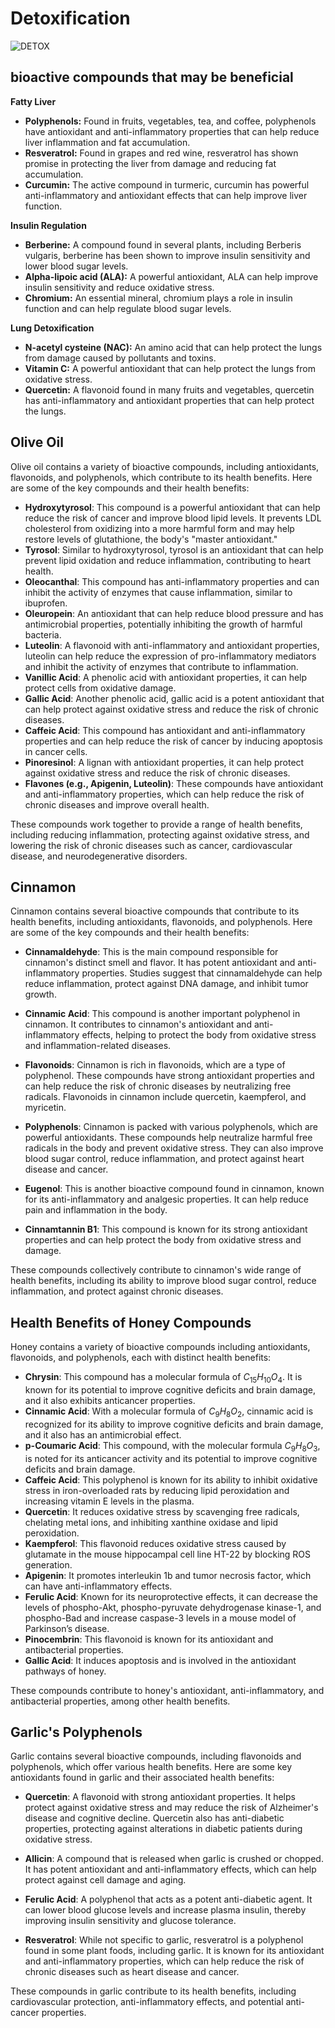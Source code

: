 # Detoxification

![DETOX](static/Detox.jpeg)

## bioactive compounds that may be beneficial

**Fatty Liver**

* **Polyphenols:** Found in fruits, vegetables, tea, and coffee, polyphenols have antioxidant and anti-inflammatory properties that can help reduce liver inflammation and fat accumulation.
* **Resveratrol:** Found in grapes and red wine, resveratrol has shown promise in protecting the liver from damage and reducing fat accumulation.
* **Curcumin:** The active compound in turmeric, curcumin has powerful anti-inflammatory and antioxidant effects that can help improve liver function.

**Insulin Regulation**

* **Berberine:** A compound found in several plants, including Berberis vulgaris, berberine has been shown to improve insulin sensitivity and lower blood sugar levels.
* **Alpha-lipoic acid (ALA):** A powerful antioxidant, ALA can help improve insulin sensitivity and reduce oxidative stress.
* **Chromium:** An essential mineral, chromium plays a role in insulin function and can help regulate blood sugar levels.

**Lung Detoxification**

* **N-acetyl cysteine (NAC):** An amino acid that can help protect the lungs from damage caused by pollutants and toxins.
* **Vitamin C:** A powerful antioxidant that can help protect the lungs from oxidative stress.
* **Quercetin:** A flavonoid found in many fruits and vegetables, quercetin has anti-inflammatory and antioxidant properties that can help protect the lungs.

## Olive Oil

Olive oil contains a variety of bioactive compounds, including antioxidants, flavonoids, and polyphenols, which contribute to its health benefits. Here are some of the key compounds and their health benefits:

* **Hydroxytyrosol**: This compound is a powerful antioxidant that can help reduce the risk of cancer and improve blood lipid levels. It prevents LDL cholesterol from oxidizing into a more harmful form and may help restore levels of glutathione, the body's "master antioxidant."
* **Tyrosol**: Similar to hydroxytyrosol, tyrosol is an antioxidant that can help prevent lipid oxidation and reduce inflammation, contributing to heart health.
* **Oleocanthal**: This compound has anti-inflammatory properties and can inhibit the activity of enzymes that cause inflammation, similar to ibuprofen.
* **Oleuropein**: An antioxidant that can help reduce blood pressure and has antimicrobial properties, potentially inhibiting the growth of harmful bacteria.
* **Luteolin**: A flavonoid with anti-inflammatory and antioxidant properties, luteolin can help reduce the expression of pro-inflammatory mediators and inhibit the activity of enzymes that contribute to inflammation.
* **Vanillic Acid**: A phenolic acid with antioxidant properties, it can help protect cells from oxidative damage.
* **Gallic Acid**: Another phenolic acid, gallic acid is a potent antioxidant that can help protect against oxidative stress and reduce the risk of chronic diseases.
* **Caffeic Acid**: This compound has antioxidant and anti-inflammatory properties and can help reduce the risk of cancer by inducing apoptosis in cancer cells.
* **Pinoresinol**: A lignan with antioxidant properties, it can help protect against oxidative stress and reduce the risk of chronic diseases.
* **Flavones (e.g., Apigenin, Luteolin)**: These compounds have antioxidant and anti-inflammatory properties, which can help reduce the risk of chronic diseases and improve overall health.

These compounds work together to provide a range of health benefits, including reducing inflammation, protecting against oxidative stress, and lowering the risk of chronic diseases such as cancer, cardiovascular disease, and neurodegenerative disorders.

## Cinnamon

Cinnamon contains several bioactive compounds that contribute to its health benefits, including antioxidants, flavonoids, and polyphenols. Here are some of the key compounds and their health benefits:

* **Cinnamaldehyde**: This is the main compound responsible for cinnamon's distinct smell and flavor. It has potent antioxidant and anti-inflammatory properties. Studies suggest that cinnamaldehyde can help reduce inflammation, protect against DNA damage, and inhibit tumor growth.

* **Cinnamic Acid**: This compound is another important polyphenol in cinnamon. It contributes to cinnamon's antioxidant and anti-inflammatory effects, helping to protect the body from oxidative stress and inflammation-related diseases.

* **Flavonoids**: Cinnamon is rich in flavonoids, which are a type of polyphenol. These compounds have strong antioxidant properties and can help reduce the risk of chronic diseases by neutralizing free radicals. Flavonoids in cinnamon include quercetin, kaempferol, and myricetin.

* **Polyphenols**: Cinnamon is packed with various polyphenols, which are powerful antioxidants. These compounds help neutralize harmful free radicals in the body and prevent oxidative stress. They can also improve blood sugar control, reduce inflammation, and protect against heart disease and cancer.

* **Eugenol**: This is another bioactive compound found in cinnamon, known for its anti-inflammatory and analgesic properties. It can help reduce pain and inflammation in the body.

* **Cinnamtannin B1**: This compound is known for its strong antioxidant properties and can help protect the body from oxidative stress and damage.

These compounds collectively contribute to cinnamon's wide range of health benefits, including its ability to improve blood sugar control, reduce inflammation, and protect against chronic diseases.

## Health Benefits of Honey Compounds

Honey contains a variety of bioactive compounds including antioxidants, flavonoids, and polyphenols, each with distinct health benefits:

* **Chrysin**: This compound has a molecular formula of $C_{15}H_{10}O_{4}$. It is known for its potential to improve cognitive deficits and brain damage, and it also exhibits anticancer properties.
* **Cinnamic Acid**: With a molecular formula of $C_{9}H_{8}O_{2}$, cinnamic acid is recognized for its ability to improve cognitive deficits and brain damage, and it also has an antimicrobial effect.
* **p-Coumaric Acid**: This compound, with the molecular formula $C_{9}H_{8}O_{3}$, is noted for its anticancer activity and its potential to improve cognitive deficits and brain damage.
* **Caffeic Acid**: This polyphenol is known for its ability to inhibit oxidative stress in iron-overloaded rats by reducing lipid peroxidation and increasing vitamin E levels in the plasma.
* **Quercetin**: It reduces oxidative stress by scavenging free radicals, chelating metal ions, and inhibiting xanthine oxidase and lipid peroxidation.
* **Kaempferol**: This flavonoid reduces oxidative stress caused by glutamate in the mouse hippocampal cell line HT-22 by blocking ROS generation.
* **Apigenin**: It promotes interleukin 1b and tumor necrosis factor, which can have anti-inflammatory effects.
* **Ferulic Acid**: Known for its neuroprotective effects, it can decrease the levels of phospho-Akt, phospho-pyruvate dehydrogenase kinase-1, and phospho-Bad and increase caspase-3 levels in a mouse model of Parkinson’s disease.
* **Pinocembrin**: This flavonoid is known for its antioxidant and antibacterial properties.
* **Gallic Acid**: It induces apoptosis and is involved in the antioxidant pathways of honey.

These compounds contribute to honey's antioxidant, anti-inflammatory, and antibacterial properties, among other health benefits.

## Garlic's Polyphenols

Garlic contains several bioactive compounds, including flavonoids and polyphenols, which offer various health benefits. Here are some key antioxidants found in garlic and their associated health benefits:

* **Quercetin**: A flavonoid with strong antioxidant properties. It helps protect against oxidative stress and may reduce the risk of Alzheimer's disease and cognitive decline. Quercetin also has anti-diabetic properties, protecting against alterations in diabetic patients during oxidative stress.

* **Allicin**: A compound that is released when garlic is crushed or chopped. It has potent antioxidant and anti-inflammatory effects, which can help protect against cell damage and aging.

* **Ferulic Acid**: A polyphenol that acts as a potent anti-diabetic agent. It can lower blood glucose levels and increase plasma insulin, thereby improving insulin sensitivity and glucose tolerance.

* **Resveratrol**: While not specific to garlic, resveratrol is a polyphenol found in some plant foods, including garlic. It is known for its antioxidant and anti-inflammatory properties, which can help reduce the risk of chronic diseases such as heart disease and cancer.

These compounds in garlic contribute to its health benefits, including cardiovascular protection, anti-inflammatory effects, and potential anti-cancer properties.